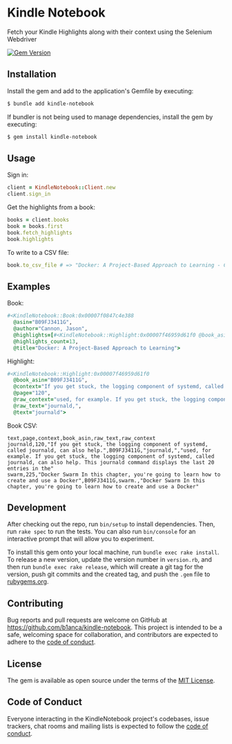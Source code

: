 # Kindle Notebook

Fetch your Kindle Highlights along with their context using the Selenium Webdriver

[![Gem Version](https://badge.fury.io/rb/kindle-notebook.svg)](https://badge.fury.io/rb/kindle-notebook)

## Installation

Install the gem and add to the application's Gemfile by executing:

```sh
$ bundle add kindle-notebook
```

If bundler is not being used to manage dependencies, install the gem by executing:

```sh
$ gem install kindle-notebook
```

## Usage

Sign in:
```rb
client = KindleNotebook::Client.new
client.sign_in
```

Get the highlights from a book:
```rb
books = client.books
book = books.first
book.fetch_highlights
book.highlights
```

To write to a CSV file:
```rb
book.to_csv_file # => "Docker: A Project-Based Approach to Learning - Cannon, Jason.csv"
```

## Examples

Book:
```rb
#<KindleNotebook::Book:0x00007f0847c4e388
  @asin="B09FJ3411G",
  @author="Cannon, Jason",
  @highlights=[#<KindleNotebook::Highlight:0x00007f46959d61f0 @book_asin="B09FJ3411G", ...],
  @highlights_count=13,
  @title="Docker: A Project-Based Approach to Learning">
```

<!-- TODO: create highligh class -->
Highlight:
```rb
#<KindleNotebook::Highlight:0x00007f46959d61f0
  @book_asin="B09FJ3411G",
  @context="If you get stuck, the logging component of systemd, called journald, can also help.",
  @page="120",
  @raw_context="used, for example. If you get stuck, the logging component of systemd, called journald, can also help. This journald command displays the last 20 entries in the",
  @raw_text="journald,",
  @text="journald">
```

Book CSV:
```csv
text,page,context,book_asin,raw_text,raw_context
journald,120,"If you get stuck, the logging component of systemd, called journald, can also help.",B09FJ3411G,"journald,","used, for example. If you get stuck, the logging component of systemd, called journald, can also help. This journald command displays the last 20 entries in the"
swarm,225,"Docker Swarm In this chapter, you're going to learn how to create and use a Docker",B09FJ3411G,swarm.,"Docker Swarm In this chapter, you're going to learn how to create and use a Docker"
```

## Development

After checking out the repo, run `bin/setup` to install dependencies. Then, run `rake spec` to run the tests. You can also run `bin/console` for an interactive prompt that will allow you to experiment.

To install this gem onto your local machine, run `bundle exec rake install`. To release a new version, update the version number in `version.rb`, and then run `bundle exec rake release`, which will create a git tag for the version, push git commits and the created tag, and push the `.gem` file to [rubygems.org](https://rubygems.org).

## Contributing

Bug reports and pull requests are welcome on GitHub at https://github.com/b1anca/kindle-notebook. This project is intended to be a safe, welcoming space for collaboration, and contributors are expected to adhere to the [code of conduct](https://github.com/b1anca/kindle-notebook/blob/master/CODE_OF_CONDUCT.md).

## License

The gem is available as open source under the terms of the [MIT License](https://opensource.org/licenses/MIT).

## Code of Conduct

Everyone interacting in the KindleNotebook project's codebases, issue trackers, chat rooms and mailing lists is expected to follow the [code of conduct](https://github.com/b1anca/kindle-notebook/blob/main/CODE_OF_CONDUCT.md).
